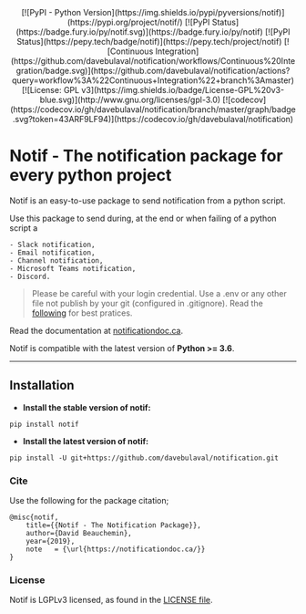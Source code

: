 <div align="center">
[![PyPI - Python Version](https://img.shields.io/pypi/pyversions/notif)](https://pypi.org/project/notif/)
[![PyPI Status](https://badge.fury.io/py/notif.svg)](https://badge.fury.io/py/notif)
[![PyPI Status](https://pepy.tech/badge/notif)](https://pepy.tech/project/notif)
[![Continuous Integration](https://github.com/davebulaval/notification/workflows/Continuous%20Integration/badge.svg)](https://github.com/davebulaval/notification/actions?query=workflow%3A%22Continuous+Integration%22+branch%3Amaster)
[![License: GPL v3](https://img.shields.io/badge/License-GPL%20v3-blue.svg)](http://www.gnu.org/licenses/gpl-3.0)
[![codecov](https://codecov.io/gh/davebulaval/notification/branch/master/graph/badge.svg?token=43ARF9LF94)](https://codecov.io/gh/davebulaval/notification)
</div>

# Notif - The notification package for every python project

Notif is an easy-to-use package to send notification from a python script.

Use this package to send during, at the end or when failing of a python script a

    - Slack notification,
    - Email notification,
    - Channel notification,
    - Microsoft Teams notification,
    - Discord.
    
> Please be careful with your login credential. Use a .env or any other file not publish by your git (configured in .gitignore). Read the [following](https://stackoverflow.com/questions/2397822/what-is-the-best-practice-for-dealing-with-passwords-in-git-repositories) for best pratices.

    
Read the documentation at [notificationdoc.ca](https://notificationdoc.ca).

Notif is compatible with the latest version of __Python >= 3.6__.

---------

## Installation

- **Install the stable version of notif:**

```shell script
pip install notif
```

- **Install the latest version of notif:**

```shell script
pip install -U git+https://github.com/davebulaval/notification.git
```

### Cite
Use the following for the package citation;
```
@misc{notif,
    title={{Notif - The Notification Package}},
    author={David Beauchemin},
    year={2019},
    note   = {\url{https://notificationdoc.ca/}}
}
```

### License
Notif is LGPLv3 licensed, as found in the [LICENSE file](https://github.com/davebulaval/notification/blob/master/LICENSE).

